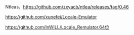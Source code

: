 Ntleas，https://github.com/zxyacb/ntlea/releases/tag/0.46

https://github.com/xupefei/Locale-Emulator

https://github.com/InWILL/Locale_Remulator,64位